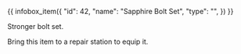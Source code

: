 {{ infobox_item({
	"id": 42,
	"name": "Sapphire Bolt Set",
	"type": "",
}) }}

Stronger bolt set.

Bring this item to a repair station to equip it.